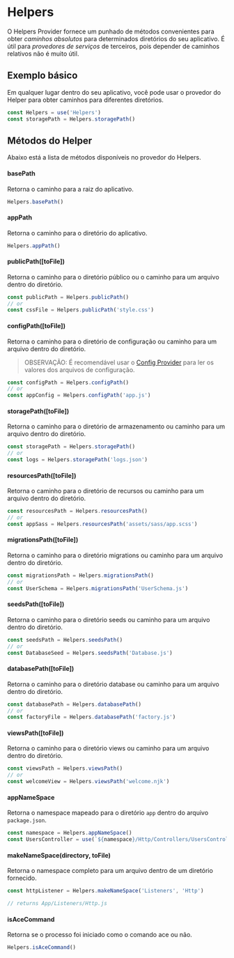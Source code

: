 # Helpers

O Helpers Provider fornece um punhado de métodos convenientes para obter *caminhos absolutos* para determinados diretórios do seu aplicativo. É útil para *provedores de serviços* de terceiros, pois depender de caminhos relativos não é muito útil.

## Exemplo básico
Em qualquer lugar dentro do seu aplicativo, você pode usar o provedor do Helper para obter caminhos para diferentes diretórios.

```js
const Helpers = use('Helpers')
const storagePath = Helpers.storagePath()
```

## Métodos do Helper
Abaixo está a lista de métodos disponíveis no provedor do Helpers.

#### basePath
Retorna o caminho para a raiz do aplicativo.

```js
Helpers.basePath()
```

#### appPath
Retorna o caminho para o diretório do aplicativo.

```js
Helpers.appPath()
```

#### publicPath([toFile])
Retorna o caminho para o diretório público ou o caminho para um arquivo dentro do diretório.

```js
const publicPath = Helpers.publicPath()
// or
const cssFile = Helpers.publicPath('style.css')
```

#### configPath([toFile])
Retorna o caminho para o diretório de configuração ou caminho para um arquivo dentro do diretório.

> OBSERVAÇÃO: É recomendável usar o [Config Provider](/markdown/03-getting-started/03-configuration.md) para ler os valores dos arquivos de configuração.

```js
const configPath = Helpers.configPath()
// or
const appConfig = Helpers.configPath('app.js')
```

#### storagePath([toFile])
Retorna o caminho para o diretório de armazenamento ou caminho para um arquivo dentro do diretório.

```js
const storagePath = Helpers.storagePath()
// or
const logs = Helpers.storagePath('logs.json')
```

#### resourcesPath([toFile])
Retorna o caminho para o diretório de recursos ou caminho para um arquivo dentro do diretório.

```js
const resourcesPath = Helpers.resourcesPath()
// or
const appSass = Helpers.resourcesPath('assets/sass/app.scss')
```

#### migrationsPath([toFile])
Retorna o caminho para o diretório migrations ou caminho para um arquivo dentro do diretório.

```js
const migrationsPath = Helpers.migrationsPath()
// or
const UserSchema = Helpers.migrationsPath('UserSchema.js')
```

#### seedsPath([toFile])
Retorna o caminho para o diretório seeds ou caminho para um arquivo dentro do diretório.

```js
const seedsPath = Helpers.seedsPath()
// or
const DatabaseSeed = Helpers.seedsPath('Database.js')
```

#### databasePath([toFile])
Retorna o caminho para o diretório database ou caminho para um arquivo dentro do diretório.

```js
const databasePath = Helpers.databasePath()
// or
const factoryFile = Helpers.databasePath('factory.js')
```

#### viewsPath([toFile])
Retorna o caminho para o diretório views ou caminho para um arquivo dentro do diretório.

```js
const viewsPath = Helpers.viewsPath()
// or
const welcomeView = Helpers.viewsPath('welcome.njk')
```

#### appNameSpace
Retorna o namespace mapeado para o diretório `app` dentro do arquivo `package.json`.

```js
const namespace = Helpers.appNameSpace()
const UsersController = use(`${namespace}/Http/Controllers/UsersController`)
```

#### makeNameSpace(directory, toFile)
Retorna o namespace completo para um arquivo dentro de um diretório fornecido.

```js
const httpListener = Helpers.makeNameSpace('Listeners', 'Http')

// returns App/Listeners/Http.js
```

#### isAceCommand
Retorna se o processo foi iniciado como o comando ace ou não.

```js
Helpers.isAceCommand()
```
